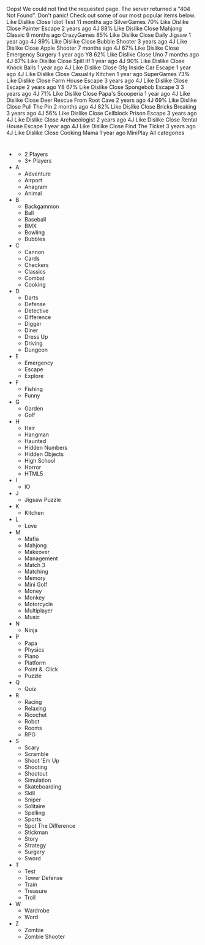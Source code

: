 Oops! We could not find the requested page. The server returned a "404 Not Found". Don't panic! Check out some of our most popular items below. Like Dislike Close Idiot Test 11 months ago SilverGames 70% Like Dislike Close Painter Escape 2 years ago 4J 88% Like Dislike Close Mahjong Classic 9 months ago CrazyGames 85% Like Dislike Close Daily Jigsaw 1 year ago 4J 89% Like Dislike Close Bubble Shooter 3 years ago 4J Like Dislike Close Apple Shooter 7 months ago 4J 67% Like Dislike Close Emergency Surgery 1 year ago Y8 62% Like Dislike Close Uno 7 months ago 4J 67% Like Dislike Close Spill It! 1 year ago 4J 90% Like Dislike Close Knock Balls 1 year ago 4J Like Dislike Close Gfg Inside Car Escape 1 year ago 4J Like Dislike Close Casuality Kitchen 1 year ago SuperGames 73% Like Dislike Close Farm House Escape 3 years ago 4J Like Dislike Close Escape 2 years ago Y8 67% Like Dislike Close Spongebob Escape 3 3 years ago 4J 71% Like Dislike Close Papa's Scooperia 1 year ago 4J Like Dislike Close Deer Rescue From Root Cave 2 years ago 4J 69% Like Dislike Close Pull The Pin 2 months ago 4J 82% Like Dislike Close Bricks Breaking 3 years ago 4J 56% Like Dislike Close Cellblock Prison Escape 3 years ago 4J Like Dislike Close Archaeologist 2 years ago 4J Like Dislike Close Rental House Escape 1 year ago 4J Like Dislike Close Find The Ticket 3 years ago 4J Like Dislike Close Cooking Mama 1 year ago MiniPlay All categories

*   #
    *   2 Players
    *   3+ Players
*   A
    *   Adventure
    *   Airport
    *   Anagram
    *   Animal
*   B
    *   Backgammon
    *   Ball
    *   Baseball
    *   BMX
    *   Bowling
    *   Bubbles
*   C
    *   Cannon
    *   Cards
    *   Checkers
    *   Classics
    *   Combat
    *   Cooking
*   D
    *   Darts
    *   Defense
    *   Detective
    *   Difference
    *   Digger
    *   Diner
    *   Dress Up
    *   Driving
    *   Dungeon
*   E
    *   Emergency
    *   Escape
    *   Explore
*   F
    *   Fishing
    *   Funny
*   G
    *   Garden
    *   Golf
*   H
    *   Hair
    *   Hangman
    *   Haunted
    *   Hidden Numbers
    *   Hidden Objects
    *   High School
    *   Horror
    *   HTML5
*   I
    *   IO
*   J
    *   Jigsaw Puzzle
*   K
    *   Kitchen
*   L
    *   Love
*   M
    *   Mafia
    *   Mahjong
    *   Makeover
    *   Management
    *   Match 3
    *   Matching
    *   Memory
    *   Mini Golf
    *   Money
    *   Monkey
    *   Motorcycle
    *   Multiplayer
    *   Music
*   N
    *   Ninja
*   P
    *   Papa
    *   Physics
    *   Piano
    *   Platform
    *   Point &. Click
    *   Puzzle
*   Q
    *   Quiz
*   R
    *   Racing
    *   Relaxing
    *   Ricochet
    *   Robot
    *   Rooms
    *   RPG
*   S
    *   Scary
    *   Scramble
    *   Shoot 'Em Up
    *   Shooting
    *   Shootout
    *   Simulation
    *   Skateboarding
    *   Skill
    *   Sniper
    *   Solitaire
    *   Spelling
    *   Sports
    *   Spot The Difference
    *   Stickman
    *   Story
    *   Strategy
    *   Surgery
    *   Sword
*   T
    *   Test
    *   Tower Defense
    *   Train
    *   Treasure
    *   Troll
*   W
    *   Wardrobe
    *   Word
*   Z
    *   Zombie
    *   Zombie Shooter